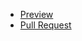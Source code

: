   - [Preview](https://rijo-j.github.io/a-project/)
  - [Pull Request](https://github.com/Rijo-J/a-project/pull/1/files)